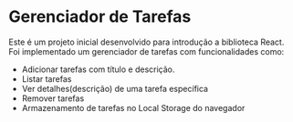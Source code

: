 # Gerenciador de Tarefas
Este é um projeto inicial desenvolvido para introdução a biblioteca React.
Foi implementado um gerenciador de tarefas com funcionalidades como:
- Adicionar tarefas com título e descrição.
- Listar tarefas
- Ver detalhes(descrição) de uma tarefa específica
- Remover tarefas
- Armazenamento de tarefas no Local Storage do navegador
